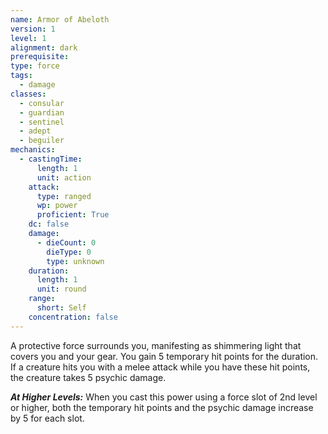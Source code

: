 ```yaml
---
name: Armor of Abeloth
version: 1
level: 1
alignment: dark
prerequisite: 
type: force
tags:
  - damage
classes:
  - consular
  - guardian
  - sentinel
  - adept
  - beguiler
mechanics:
  - castingTime:
      length: 1
      unit: action
    attack:
      type: ranged
      wp: power
      proficient: True
    dc: false
    damage:
      - dieCount: 0
        dieType: 0
        type: unknown
    duration:
      length: 1
      unit: round
    range:
      short: Self
    concentration: false
---
```

A protective force surrounds you, manifesting as shimmering light that covers you and your gear. You gain 5 temporary hit points for the duration. If a creature hits you with a melee attack while you have these hit points, the creature takes 5 psychic damage.

***__At Higher Levels__:*** When you cast this power using a force slot of 2nd level or higher, both the temporary hit points and the psychic damage increase by 5 for each slot.
    